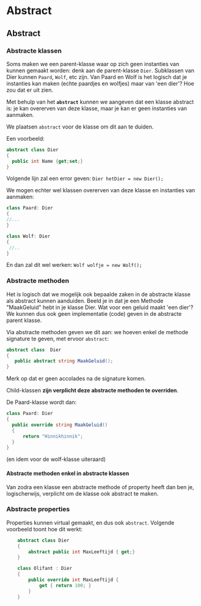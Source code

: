 # Abstract

## Abstract

### Abstracte klassen

Soms maken we een parent-klasse waar op zich geen instanties van kunnen gemaakt worden: denk aan de parent-klasse `Dier`. Subklassen van Dier kunnen `Paard`, `Wolf`, etc zijn. Van Paard en Wolf is het logisch dat je instanties kan maken \(echte paardjes en wolfjes\) maar van 'een dier'? Hoe zou dat er uit zien.

Met behulp van het **`abstract`** kunnen we aangeven dat een klasse abstract is: je kan overerven van deze klasse, maar je kan er geen instanties van aanmaken.

We plaatsen `abstract` voor de klasse om dit aan te duiden.

Een voorbeeld:

```csharp
abstract class Dier
{
  public int Name {get;set;}
}
```

Volgende lijn zal een error geven: `Dier hetDier = new Dier();`

We mogen echter wel klassen overerven van deze klasse en instanties van aanmaken:

```csharp
class Paard: Dier
{
//...
}

class Wolf: Dier
{
 //..
}
```

En dan zal dit wel werken: `Wolf wolfje = new Wolf();`

### Abstracte methoden

Het is logisch dat we mogelijk ook bepaalde zaken in de abstracte klasse als abstract kunnen aanduiden. Beeld je in dat je een Methode "MaakGeluid" hebt in je klasse Dier. Wat voor een geluid maakt 'een dier'? We kunnen dus ook geen implementatie \(code\) geven in de abstracte parent klasse.

Via abstracte methoden geven we dit aan: we hoeven enkel de methode signature te geven, met ervoor `abstract`:

```csharp
abstract class  Dier
{
   public abstract string MaakGeluid();
}
```

Merk op dat er geen accolades na de signature komen.

Child-klassen **zijn verplicht deze abstracte methoden te overriden**.

De Paard-klasse wordt dan:

```csharp
class Paard: Dier
{
  public override string MaakGeluid()
  { 
      return "Hinnikhinnik";
  }
}
```

\(en idem voor de wolf-klasse uiteraard\)

#### Abstracte methoden enkel in abstracte klassen

Van zodra een klasse een abstracte methode of property heeft dan ben je, logischerwijs, verplicht om de klasse ook abstract te maken.

### Abstracte properties

Properties kunnen virtual gemaakt, en dus ook `abstract`. Volgende voorbeeld toont hoe dit werkt:

```csharp
    abstract class Dier
    {
        abstract public int MaxLeeftijd { get;}
    }

    class Olifant : Dier
    {
        public override int MaxLeeftijd {
            get { return 100; }
        }
    }
```

